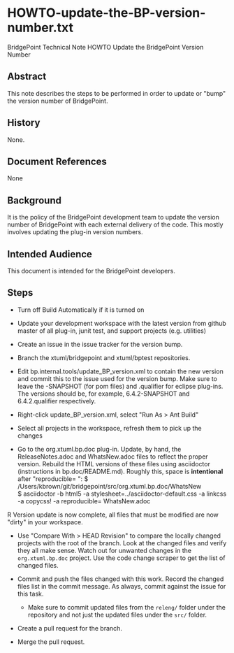 # HOWTO-update-the-BP-version-number.txt


BridgePoint Technical Note
HOWTO Update the BridgePoint Version Number


Abstract
--------
This note describes the steps to be performed in order to update or "bump"
the version number of BridgePoint.

History
-------
None.

Document References
-------------------
None

Background
----------
It is the policy of the BridgePoint development team to update the version
number of BridgePoint with each external delivery of the code.  This mostly
involves updating the plug-in version numbers.

Intended Audience
-----------------
This document is intended for the BridgePoint developers.

Steps
-----

  - Turn off Build Automatically if it is turned on
  
  - Update your development workspace with the latest version from github master
   of all plug-in, junit test, and support projects (e.g. utilities)
   
  - Create an issue in the issue tracker for the version bump.
  
  - Branch the xtuml/bridgepoint and xtuml/bptest repositories.

  - Edit bp.internal.tools/update_BP_version.xml to contain the new version and
   commit this to the issue used for the version bump.  Make sure to leave the -SNAPSHOT 
   (for pom files) and .qualifier for eclipse plug-ins.  The versions should be, for
   example, 6.4.2-SNAPSHOT and 6.4.2.qualifier respectively.
   
  - Right-click update_BP_version.xml, select "Run As > Ant Build"

  - Select all projects in the workspace, refresh them to pick up the changes
  
  - Go to the org.xtuml.bp.doc plug-in.  Update, by hand, the ReleaseNotes.adoc and 
  WhatsNew.adoc files to reflect the proper version.  Rebuild the HTML versions of these 
  files using asciidoctor (instructions in bp.doc/README.md).  Roughly this, space is __intentional__ after "reproducible= ":
      $ /Users/kbrown/git/bridgepoint/src/org.xtuml.bp.doc/WhatsNew  
      $ asciidoctor -b html5 -a stylesheet=../asciidoctor-default.css -a linkcss -a copycss! -a reproducible= WhatsNew.adoc
  
  R Version update is now complete, all files that must be modified are now
   "dirty" in your workspace.   

  - Use "Compare With > HEAD Revision" to compare the locally changed projects 
   with the root of the branch.  Look at the changed files and verify they all 
   make sense.  Watch out for unwanted changes in the `org.xtuml.bp.doc` project.
   Use the code change scraper to get the list of changed files.  

  - Commit and push the files changed with this work.  Record the changed files
   list in the commit message.  As always, commit against the issue for this
   task.
     - Make sure to commit updated files from the `releng/` folder under the 
       repository and not just the updated files under the `src/` folder.

  - Create a pull request for the branch.

  - Merge the pull request.



